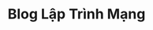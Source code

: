 ---
title: "Blog Lập Trình Mạng"
featured_image: "https://cdn-media.sforum.vn/storage/app/media/ctvseocps123/phan-mem-lap-trinh-thumbnail.jpg"
---